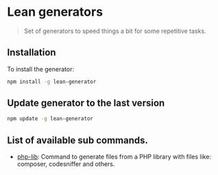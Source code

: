 # Lean generators

> Set of generators to speed things a bit for some repetitive tasks.

## Installation

To install the generator:

```bash
npm install -g lean-generator
```

## Update generator to the last version
    
```bash
npm update -g lean-generator
```

## List of available sub commands.

- [php-lib](https://github.com/moxie-leean/generators/tree/master/generators/php-lib): Command to generate files from a PHP library with files like: composer, codesniffer and others.
